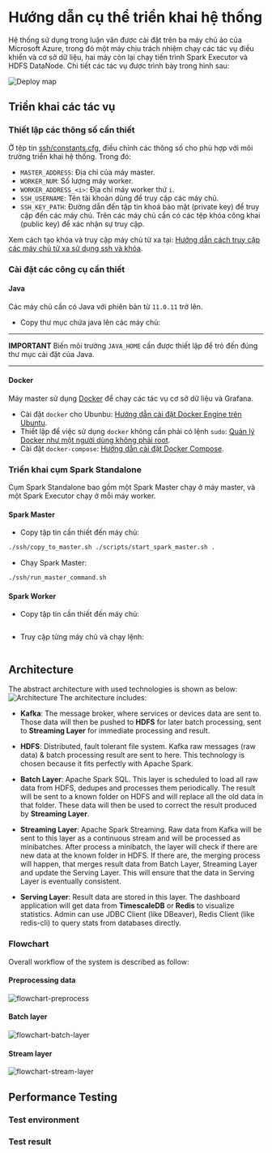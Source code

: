 # Hướng dẫn cụ thể triển khai hệ thống

Hệ thống sử dụng trong luận văn được cài đặt trên ba máy chủ ảo của Microsoft Azure, trong đó một máy chịu trách nhiệm chạy các tác vụ điều khiển và cơ sở dữ liệu, hai máy còn lại chạy tiến trình Spark Executor và HDFS DataNode. Chi tiết các tác vụ được trình bày trong hình sau:

![Deploy map](./images/deploy-map.png)

## Triển khai các tác vụ

### Thiết lập các thông số cần thiết

Ở tệp tin [ssh/constants.cfg](./ssh/constants.cfg), điều chỉnh các thông số cho phù hợp với môi trường triển khai hệ thống. Trong đó:

- `MASTER_ADDRESS`: Địa chỉ của máy master.
- `WORKER_NUM`: Số lượng máy worker.
- `WORKER_ADDRESS_<i>`: Địa chỉ máy worker thứ `i`.
- `SSH_USERNAME`: Tên tài khoản dùng để truy cập các máy chủ.
- `SSH_KEY_PATH`: Đường dẫn đến tập tin khoá bảo mật (private key) để truy cập đến các máy chủ. Trên các máy chủ cần có các tệp khóa công khai (public key) để xác nhận sự truy cập.

Xem cách tạo khóa và truy cập máy chủ từ xa tại: [Hướng dẫn cách truy cập các máy chủ tử xa sử dụng ssh và khóa](https://www.digitalocean.com/community/tutorials/how-to-configure-ssh-key-based-authentication-on-a-linux-server).

### Cài đặt các công cụ cần thiết

#### Java
Các máy chủ cần có Java với phiên bản từ `11.0.11` trở lên.

- Copy thư mục chứa java lên các máy chủ:



---

**IMPORTANT** Biến môi trường `JAVA_HOME` cần được thiết lập để trỏ đến đúng thư mục cài đặt của Java.

---

#### Docker 
Máy master sử dụng [Docker](https://www.docker.com/) để chạy các tác vụ cơ sở dữ liệu và Grafana.

- Cài đặt `docker` cho Ubunbu: [Hướng dẫn cài đặt Docker Engine trên Ubuntu](https://docs.docker.com/engine/install/ubuntu/).
- Thiết lập để việc sử dụng `docker` không cần phải có lệnh `sudo`: [Quản lý Docker như một người dùng không phải root](https://docs.docker.com/engine/install/linux-postinstall/#manage-docker-as-a-non-root-user).
- Cài đặt `docker-compose`: [Hướng dẫn cài đặt Docker Compose](https://docs.docker.com/compose/install/).
### Triển khai cụm Spark Standalone 

Cụm Spark Standalone bao gồm một Spark Master chạy ở máy master, và một Spark Executor chạy ở mỗi máy worker.

#### Spark Master
- Copy tập tin cần thiết đến máy chủ:
```sh
./ssh/copy_to_master.sh ./scripts/start_spark_master.sh .
```

- Chạy Spark Master:
```sh
./ssh/run_master_command.sh 
```

#### Spark Worker
- Copy tập tin cần thiết đến máy chủ:
```sh
```

- Truy cập từng máy chủ và chạy lệnh:
```sh
```


## Architecture

The abstract architecture with used technologies is shown as below:
![Architecture](./images/architecture-horizontal.png)
The architecture includes:

- **Kafka**: The message broker, where services or devices data are sent to. Those data will then be pushed to **HDFS** for later batch processing, sent to **Streaming Layer** for immediate processing and result.

- **HDFS**: Distributed, fault tolerant file system. Kafka raw messages (raw data) & batch processing result are sent to here. This technology is chosen because it fits perfectly with Apache Spark.

- **Batch Layer**: Apache Spark SQL. This layer is scheduled to load all raw data from HDFS, dedupes and processes them periodically. The result will be sent to a known folder on HDFS and will replace all the old data in that folder. These data will then be used to correct the result produced by **Streaming Layer**.

- **Streaming Layer**: Apache Spark Streaming. Raw data from Kafka will be sent to this layer as a continuous stream and will be processed as minibatches. After process a minibatch, the layer will check if there are new data at the known folder in HDFS. If there are, the merging process will happen, that merges result data from Batch Layer, Streaming Layer and update the Serving Layer. This will ensure that the data in Serving Layer is eventually consistent.

- **Serving Layer**: Result data are stored in this layer. The dashboard application will get data from **TimescaleDB** or **Redis** to visualize statistics. Admin can use JDBC Client (like DBeaver), Redis Client (like redis-cli) to query stats from databases directly.

### Flowchart

Overall workflow of the system is described as follow:

#### Preprocessing data

![flowchart-preprocess](./images/flowchart-preprocess.png)

#### Batch layer

![flowchart-batch-layer](./images/flowchart-batch-layer.png)

#### Stream layer

![flowchart-stream-layer](./images/flowchart-stream-layer.png)

## Performance Testing

### Test environment

### Test result
